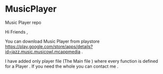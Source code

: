 # MusicPlayer
Music Player repo

Hi Friends ,

You can download Music Player  from 
playstore  https://play.google.com/store/apps/details?id=jazz.music.musicowl.mcappmedia .

I have added only player file (The Main file ) where every function is defined for a Player . If you need the whole you can contact me .




